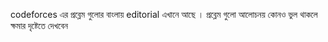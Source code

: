  codeforces এর প্রব্লেম গুলোর বাংলায় editorial এখানে আছে । প্রব্লেম গুলো আলোচনয় কোনও ভুল থাকলে ক্ষমার দৃষ্টেতে দেখবেন  
